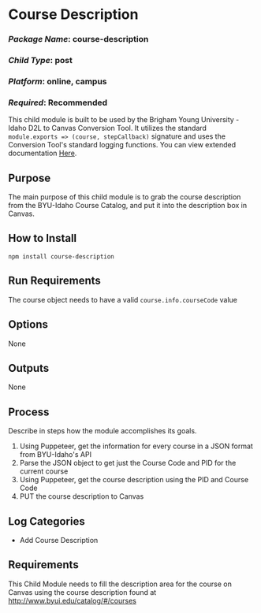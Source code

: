 # Course Description
### *Package Name*: course-description
### *Child Type*: post
### *Platform*: online, campus
### *Required*: Recommended

This child module is built to be used by the Brigham Young University - Idaho D2L to Canvas Conversion Tool. It utilizes the standard `module.exports => (course, stepCallback)` signature and uses the Conversion Tool's standard logging functions. You can view extended documentation [Here](https://github.com/byuitechops/d2l-to-canvas-conversion-tool/tree/master/documentation).

## Purpose

The main purpose of this child module is to grab the course description from the BYU-Idaho Course Catalog, and put it into the description box in Canvas.

## How to Install

```
npm install course-description
```

## Run Requirements

The course object needs to have a valid `course.info.courseCode` value

## Options

None

## Outputs

None

## Process

Describe in steps how the module accomplishes its goals.

1. Using Puppeteer, get the information for every course in a JSON format from BYU-Idaho's API
2. Parse the JSON object to get just the Course Code and PID for the current course
3. Using Puppeteer, get the course description using the PID and Course Code
4. PUT the course description to Canvas

## Log Categories

- Add Course Description

## Requirements

This Child Module needs to fill the description area for the course on Canvas using the course description found at http://www.byui.edu/catalog/#/courses